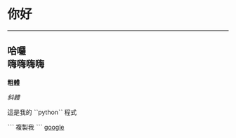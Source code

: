 # 你好
---
## 哈囉 <br>嗨嗨嗨嗨
__粗體__

*斜體*

這是我的 ˋˋpythonˋˋ 程式

ˋˋˋ
複製我
ˋˋˋ
[google](https://www.google.com.tw)
